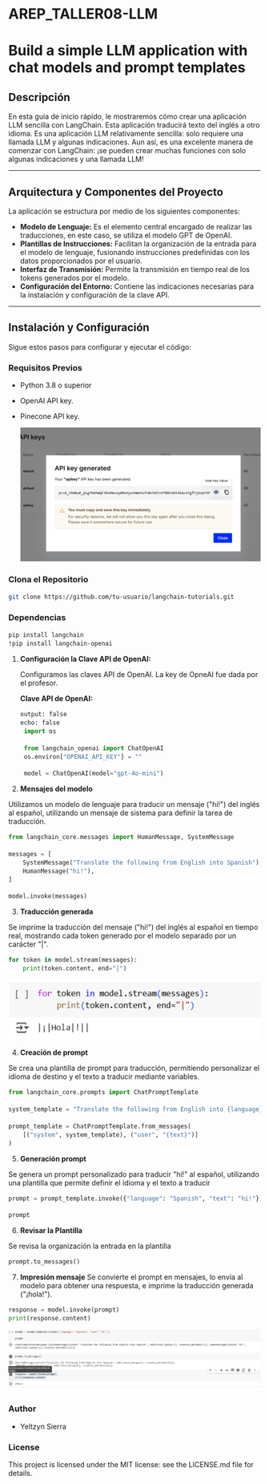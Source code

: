# AREP_TALLER08-LLM

# Build a simple LLM application with chat models and prompt templates

## Descripción

En esta guía de inicio rápido, le mostraremos cómo crear una aplicación LLM sencilla con LangChain. Esta aplicación traducirá texto del inglés a otro idioma. Es una aplicación LLM relativamente sencilla: solo requiere una llamada LLM y algunas indicaciones. Aun así, es una excelente manera de comenzar con LangChain: ¡se pueden crear muchas funciones con solo algunas indicaciones y una llamada LLM!

---

## Arquitectura y Componentes del Proyecto

La aplicación se estructura por medio de los siguientes componentes:

- **Modelo de Lenguaje:** Es el elemento central encargado de realizar las traducciones, en este caso, se utiliza el modelo GPT de OpenAI.
- **Plantillas de Instrucciones:** Facilitan la organización de la entrada para el modelo de lenguaje, fusionando instrucciones predefinidas con los datos proporcionados por el usuario.
- **Interfaz de Transmisión:** Permite la transmisión en tiempo real de los tokens generados por el modelo.
- **Configuración del Entorno:** Contiene las indicaciones necesarias para la instalación y configuración de la clave API.


---

## Instalación y Configuración

Sigue estos pasos para configurar y ejecutar el código:

### Requisitos Previos
- Python 3.8 o superior
- OpenAI API key.
- Pinecone API key.

  ![imgpicone.png](img/img4.png)

###  Clona el Repositorio
```bash
git clone https://github.com/tu-usuario/langchain-tutorials.git
```

### Dependencias
```bash
pip install langchain
!pip install langchain-openai
```


1) **Configuración la Clave API de OpenAI:** 

   Configuramos las claves API de OpenAI. La key de OpneAI fue dada por el profesor.

   **Clave API de OpenAI:**
   ```python
   output: false
   echo: false
    import os

    from langchain_openai import ChatOpenAI
    os.environ["OPENAI_API_KEY"] = ""

    model = ChatOpenAI(model="gpt-4o-mini")
   ```


2) **Mensajes del modelo**

Utilizamos un modelo de lenguaje para traducir un mensaje ("hi!") del inglés al español, utilizando un mensaje de sistema para definir la tarea de traducción.

```python
from langchain_core.messages import HumanMessage, SystemMessage

messages = [
    SystemMessage("Translate the following from English into Spanish"),
    HumanMessage("hi!"),
]

model.invoke(messages)
```

3) **Traducción generada**

Se imprime la traducción del mensaje ("hi!") del inglés al español en tiempo real, mostrando cada token generado por el modelo separado por un carácter "|".

```python
for token in model.stream(messages):
    print(token.content, end="|")
```

![img5.png](img/img5.png)



4) **Creación de prompt**

Se crea una plantilla de prompt para traducción, permitiendo personalizar el idioma de destino y el texto a traducir mediante variables.

```python
from langchain_core.prompts import ChatPromptTemplate

system_template = "Translate the following from English into {language}"

prompt_template = ChatPromptTemplate.from_messages(
    [("system", system_template), ("user", "{text}")]
)
```

5) **Generación prompt**

Se genera un prompt personalizado para traducir "hi!" al español, utilizando una plantilla que permite definir el idioma y el texto a traducir

```python
prompt = prompt_template.invoke({"language": "Spanish", "text": "hi!"})

prompt
```

6)  **Revisar la Plantilla**

Se revisa la organización la entrada en la plantilla
```python
prompt.to_messages()
```

7) **Impresión mensaje**
   Se convierte el prompt en mensajes, lo envía al modelo para obtener una respuesta, e imprime la traducción generada ("¡hola!").

```python
response = model.invoke(prompt)
print(response.content)
```

![img5.png](img/img6.png)


### Author
- Yeltzyn Sierra
  
### License
This project is licensed under the MIT license: see the LICENSE.md file for details.
